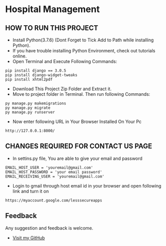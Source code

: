 # Hospital Management

## HOW TO RUN THIS PROJECT
- Install Python(3.7.6) (Dont Forget to Tick Add to Path while installing Python).
- If you have trouble installing Python Environment, check out tutorials online.
- Open Terminal and Execute Following Commands:
```
pip install django == 3.0.5
pip install django-widget-tweaks
pip install xhtml2pdf
```
- Download This Project Zip Folder and Extract it.
- Move to project folder in Terminal. Then run following Commands:
```
py manage.py makemigrations
py manage.py migrate
py manage.py runserver
```
- Now enter following URL in Your Browser Installed On Your Pc
```
http://127.0.0.1:8000/
```

## CHANGES REQUIRED FOR CONTACT US PAGE
- In settins.py file, You are able to give your email and password
```
EMAIL_HOST_USER = 'youremail@gmail.com'
EMAIL_HOST_PASSWORD = 'your email password'
EMAIL_RECEIVING_USER = 'youremail@gmail.com'
```
- Login to gmail through host email id in your browser and open following link and turn it on
```
https://myaccount.google.com/lesssecureapps
```
## Feedback
Any suggestion and feedback is welcome.
- [Visit my GitHub](https://github.com/LN-Fatea)
